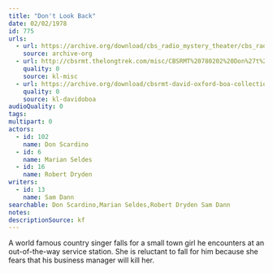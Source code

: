 ```yaml
---
title: "Don't Look Back"
date: 02/02/1978
id: 775
urls: 
  - url: https://archive.org/download/cbs_radio_mystery_theater/cbs_radio_mystery_theater-0751-0800.zip/cbs_radio_mystery_theater-0751-0800%2Fcbsrmt_0775_dont_look_back.mp3
    source: archive-org
  - url: http://cbsrmt.thelongtrek.com/misc/CBSRMT%20780202%20Don%27t%20Look%20Back%20wbbm.mp3
    quality: 0
    source: kl-misc
  - url: https://archive.org/download/cbsrmt-david-oxford-boa-collection/CBSRMT-780202-0775-Don't-Look-Back-(24-22)-[2007]-{BoA}.mp3
    quality: 0
    source: kl-davidoboa
audioQuality: 0
tags: 
multipart: 0
actors:  
  - id: 102
    name: Don Scardino  
  - id: 6
    name: Marian Seldes  
  - id: 16
    name: Robert Dryden
writers:  
  - id: 13
    name: Sam Dann
searchable: Don Scardino,Marian Seldes,Robert Dryden Sam Dann
notes: 
descriptionSource: kf
---
```

A world famous country singer falls for a small town girl he encounters at an out-of-the-way service station. She is reluctant to fall for him because she fears that his business manager will kill her.